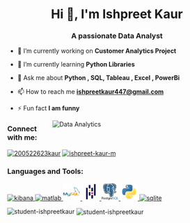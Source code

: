 <h1 align="center">Hi 👋, I'm Ishpreet Kaur</h1>
<h3 align="center">A passionate Data Analyst</h3>

- 🔭 I’m currently working on **Customer Analytics Project**

- 🌱 I’m currently learning **Python Libraries**

- 💬 Ask me about **Python , SQL, Tableau , Excel , PowerBi**

- 📫 How to reach me **ishpreetkaur447@gmail.com**

- ⚡ Fun fact **I am funny**
  
<img align="right" alt="Data Analytics" width="400" src="https://digitalcreativemind.com/wp-content/uploads/2021/06/Analytics_amp_Data_Science.gif">
<h3 align="left">Connect with me:</h3>
<p align="left">
<a href="https://twitter.com/200522623kaur" target="blank"><img align="center" src="https://raw.githubusercontent.com/rahuldkjain/github-profile-readme-generator/master/src/images/icons/Social/twitter.svg" alt="200522623kaur" height="30" width="40" /></a>
<a href="https://linkedin.com/in/ishpreet-kaur-m" target="blank"><img align="center" src="https://raw.githubusercontent.com/rahuldkjain/github-profile-readme-generator/master/src/images/icons/Social/linked-in-alt.svg" alt="ishpreet-kaur-m" height="30" width="40" /></a>
</p>

<h3 align="left">Languages and Tools:</h3>
<p align="left"> <a href="https://www.elastic.co/kibana" target="_blank" rel="noreferrer"> <img src="https://www.vectorlogo.zone/logos/elasticco_kibana/elasticco_kibana-icon.svg" alt="kibana" width="40" height="40"/> </a> <a href="https://www.mathworks.com/" target="_blank" rel="noreferrer"> <img src="https://upload.wikimedia.org/wikipedia/commons/2/21/Matlab_Logo.png" alt="matlab" width="40" height="40"/> </a> <a href="https://www.mysql.com/" target="_blank" rel="noreferrer"> <img src="https://raw.githubusercontent.com/devicons/devicon/master/icons/mysql/mysql-original-wordmark.svg" alt="mysql" width="40" height="40"/> </a> <a href="https://pandas.pydata.org/" target="_blank" rel="noreferrer"> <img src="https://raw.githubusercontent.com/devicons/devicon/2ae2a900d2f041da66e950e4d48052658d850630/icons/pandas/pandas-original.svg" alt="pandas" width="40" height="40"/> </a> <a href="https://www.postgresql.org" target="_blank" rel="noreferrer"> <img src="https://raw.githubusercontent.com/devicons/devicon/master/icons/postgresql/postgresql-original-wordmark.svg" alt="postgresql" width="40" height="40"/> </a> <a href="https://www.python.org" target="_blank" rel="noreferrer"> <img src="https://raw.githubusercontent.com/devicons/devicon/master/icons/python/python-original.svg" alt="python" width="40" height="40"/> </a> <a href="https://www.sqlite.org/" target="_blank" rel="noreferrer"> <img src="https://www.vectorlogo.zone/logos/sqlite/sqlite-icon.svg" alt="sqlite" width="40" height="40"/> </a> </p>

<p><img align="left" src="https://github-readme-stats.vercel.app/api/top-langs?username=student-ishpreetkaur&show_icons=true&locale=en&layout=compact" alt="student-ishpreetkaur" /></p>

<p>&nbsp;<img align="center" src="https://github-readme-stats.vercel.app/api?username=student-ishpreetkaur&show_icons=true&locale=en" alt="student-ishpreetkaur" /></p>
